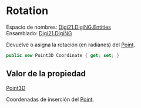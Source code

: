 # Rotation

Espacio de nombres: [Digi21.DigiNG.Entities](/digi3d-net/programacion/.net/referencia/digi21.diging/digi21.diging.entities/)  
Ensamblado: [Digi21.DigiNG](/digi3d-net/programacion/.net/referencia/digi21.diging.plugin/digi21.diging/)

Devuelve o asigna la rotación \(en radianes\) del [Point](/digi3d-net/programacion/.net/referencia/digi21.diging/digi21.diging.entities/clases/point/).

```csharp
public new Point3D Coordinate { get; set; }
```

## Valor de la propiedad

[Point3D](/digi3d-net/programacion/.net/referencia/digi21.diging/digi21.math/clases/point3d.md)

Coordenadas de inserción del [Point](/digi3d-net/programacion/.net/referencia/digi21.diging/digi21.diging.entities/clases/point/).



